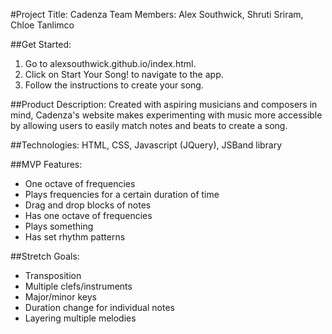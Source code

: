 #Project Title: Cadenza
Team Members: Alex Southwick, Shruti Sriram, Chloe Tanlimco

##Get Started:
1. Go to alexsouthwick.github.io/index.html.
2. Click on Start Your Song! to navigate to the app.
3. Follow the instructions to create your song. 

##Product Description:
Created with aspiring musicians and composers in mind, Cadenza's website makes experimenting with music more accessible by allowing users to easily match notes and beats to create a song. 

##Technologies:
HTML, CSS, Javascript (JQuery), JSBand library

##MVP Features:
- One octave of frequencies
- Plays frequencies for a certain duration of time
- Drag and drop blocks of notes
- Has one octave of frequencies
- Plays something
- Has set rhythm patterns

##Stretch Goals:
- Transposition
- Multiple clefs/instruments
- Major/minor keys
- Duration change for individual notes
- Layering multiple melodies
